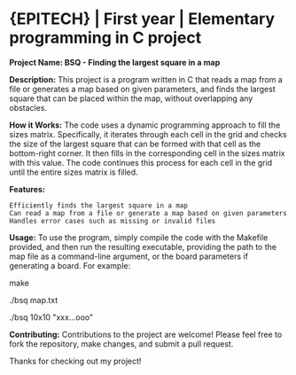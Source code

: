 # {EPITECH} | First year | Elementary programming in C project

**Project Name: BSQ - Finding the largest square in a map**

**Description:**
This project is a program written in C that reads a map from a file or generates a map based on given parameters, and finds the largest square that can be placed within the map, without overlapping any obstacles. 

**How it Works:** The code uses a dynamic programming approach to fill the sizes matrix. Specifically, it iterates through each cell in the grid and checks the size of the largest square that can be formed with that cell as the bottom-right corner. It then fills in the corresponding cell in the sizes matrix with this value. The code continues this process for each cell in the grid until the entire sizes matrix is filled.

**Features:**

    Efficiently finds the largest square in a map
    Can read a map from a file or generate a map based on given parameters
    Handles error cases such as missing or invalid files

**Usage:**
To use the program, simply compile the code with the Makefile provided, and then run the resulting executable, providing the path to the map file as a command-line argument, or the board parameters if generating a board. For example:

make

./bsq map.txt

./bsq 10x10 "xxx...ooo"

**Contributing:**
Contributions to the project are welcome! Please feel free to fork the repository, make changes, and submit a pull request.


Thanks for checking out my project!
